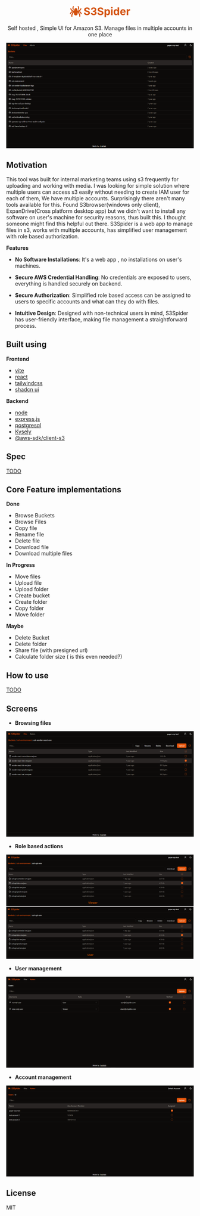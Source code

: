 <h1 style="display:flex; align-items:center; gap:5px; justify-content:center;">
    <img src="./client/public/icons/logo32.png" alt="logo">
    <span style="display:block;color:#D3500C">S3Spider</span>
</h1>
<p style="text-align:center">Self hosted , Simple UI for Amazon S3. Manage files in multiple accounts in one place</p>

<img src="./screens/buckets.PNG" alt="app ui">


## Motivation

This tool was built for internal marketing teams using s3 frequently for uploading and working with media. I was looking for simple solution where multiple users can access s3 easily without needing to create IAM user for each of them, We have multiple accounts. Surprisingly there aren't many tools available for this. Found S3browser(windows only client), ExpanDrive(Cross platform desktop app) but we didn't want to install any software on user's machine for security reasons, thus built this. I thought someone might find this helpful out there. S3Spider is a web app to manage files in s3, works with multiple accounts, has simplified user management with role based authorization. 

**Features**

- **No Software Installations**: It's a web app , no installations on user's machines. 

- **Secure AWS Credential Handling**: No credentials are exposed to users, everything is handled securely on backend.

- **Secure Authorization**: Simplified role based access can be assigned to users to specific accounts and what can they do with files.

- **Intuitive Design**: Designed with non-technical users in mind, S3Spider has user-friendly interface, making file
management a straightforward process.


## Built using

**Frontend**

- [vite](https://vitejs.dev/)
- [react](https://react.dev/)
- [tailwindcss](https://tailwindcss.com/)
- [shadcn ui](https://ui.shadcn.com/)

**Backend**

- [node](https://nodejs.org/en/)
- [express.js](https://expressjs.com/)
- [postgresql](https://www.postgresql.org/)
- [Kysely](https://kysely.dev/)
- [@aws-sdk/client-s3](https://www.npmjs.com/package/@aws-sdk/client-s3)


## Spec

[TODO](#)

## Core Feature implementations

**Done**

- Browse Buckets
- Browse Files
- Copy file
- Rename file
- Delete file
- Download file
- Download multiple files

**In Progress**
- Move files
- Upload file
- Upload folder
- Create bucket
- Create folder
- Copy folder
- Move folder

**Maybe**
- Delete Bucket
- Delete folder
- Share file (with presigned url)
- Calculate folder size ( is this even needed?)

## How to use

[TODO](#)

## Screens

- **Browsing files**

<img src="./screens/Files.PNG" alt="file browser"><br/>

- **Role based actions**

<img src="./screens/file_actions_for_users.png" alt="file actions for different roles"><br/>

- **User management**

<img src="./screens/user-mgmt.PNG" alt="user management"><br/>

- **Account management**

<img src="./screens/accounts-mgmt.PNG" alt="account assignments"><br/>


## License

MIT